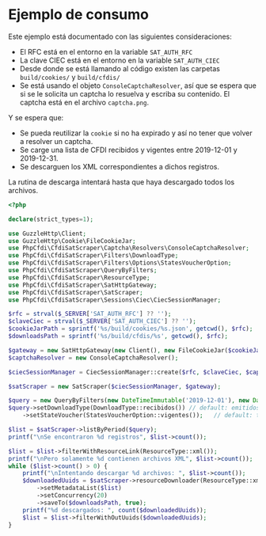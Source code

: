# Ejemplo de consumo

Este ejemplo está documentado con las siguientes consideraciones:

- El RFC está en el entorno en la variable `SAT_AUTH_RFC`
- La clave CIEC está en el entorno en la variable `SAT_AUTH_CIEC`
- Desde donde se está llamando al código existen las carpetas `build/cookies/` y `build/cfdis/`
- Se está usando el objeto `ConsoleCaptchaResolver`, así que se espera que si se le solicita un captcha lo
  resuelva y escriba su contenido. El captcha está en el archivo `captcha.png`.

Y se espera que:

- Se pueda reutilizar la `cookie` si no ha expirado y así no tener que volver a resolver un captcha.
- Se carge una lista de CFDI recibidos y vigentes entre 2019-12-01 y 2019-12-31.
- Se descarguen los XML correspondientes a dichos registros.

La rutina de descarga intentará hasta que haya descargado todos los archivos.

```php
<?php

declare(strict_types=1);

use GuzzleHttp\Client;
use GuzzleHttp\Cookie\FileCookieJar;
use PhpCfdi\CfdiSatScraper\Captcha\Resolvers\ConsoleCaptchaResolver;
use PhpCfdi\CfdiSatScraper\Filters\DownloadType;
use PhpCfdi\CfdiSatScraper\Filters\Options\StatesVoucherOption;
use PhpCfdi\CfdiSatScraper\QueryByFilters;
use PhpCfdi\CfdiSatScraper\ResourceType;
use PhpCfdi\CfdiSatScraper\SatHttpGateway;
use PhpCfdi\CfdiSatScraper\SatScraper;
use PhpCfdi\CfdiSatScraper\Sessions\Ciec\CiecSessionManager;

$rfc = strval($_SERVER['SAT_AUTH_RFC'] ?? '');
$claveCiec = strval($_SERVER['SAT_AUTH_CIEC'] ?? '');
$cookieJarPath = sprintf('%s/build/cookies/%s.json', getcwd(), $rfc);
$downloadsPath = sprintf('%s/build/cfdis/%s', getcwd(), $rfc);

$gateway = new SatHttpGateway(new Client(), new FileCookieJar($cookieJarPath, true));
$captchaResolver = new ConsoleCaptchaResolver();

$ciecSessionManager = CiecSessionManager::create($rfc, $claveCiec, $captchaResolver);

$satScraper = new SatScraper($ciecSessionManager, $gateway);

$query = new QueryByFilters(new DateTimeImmutable('2019-12-01'), new DateTimeImmutable('2019-12-31'));
$query->setDownloadType(DownloadType::recibidos()) // default: emitidos
    ->setStateVoucher(StatesVoucherOption::vigentes());   // default: todos

$list = $satScraper->listByPeriod($query);
printf("\nSe encontraron %d registros", $list->count());

$list = $list->filterWithResourceLink(ResourceType::xml());
printf("\nPero solamente %d contienen archivos XML", $list->count());
while ($list->count() > 0) {
    printf("\nIntentando descargar %d archivos: ", $list->count());
    $downloadedUuids = $satScraper->resourceDownloader(ResourceType::xml())
        ->setMetadataList($list)
        ->setConcurrency(20)
        ->saveTo($downloadsPath, true);
    printf("%d descargados: ", count($downloadedUuids));
    $list = $list->filterWithOutUuids($downloadedUuids);
}
```
